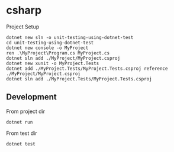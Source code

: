 # csharp

Project Setup
```
dotnet new sln -o unit-testing-using-dotnet-test
cd unit-testing-using-dotnet-test
dotnet new console -o MyProject
ren .\MyProject\Program.cs MyProject.cs
dotnet sln add ./MyProject/MyProject.csproj
dotnet new xunit -o MyProject.Tests
dotnet add ./MyProject.Tests/MyProject.Tests.csproj reference ./MyProject/MyProject.csproj
dotnet sln add ./MyProject.Tests/MyProject.Tests.csproj
```

## Development

From project dir
```
dotnet run
```

From test dir
```
dotnet test
```

